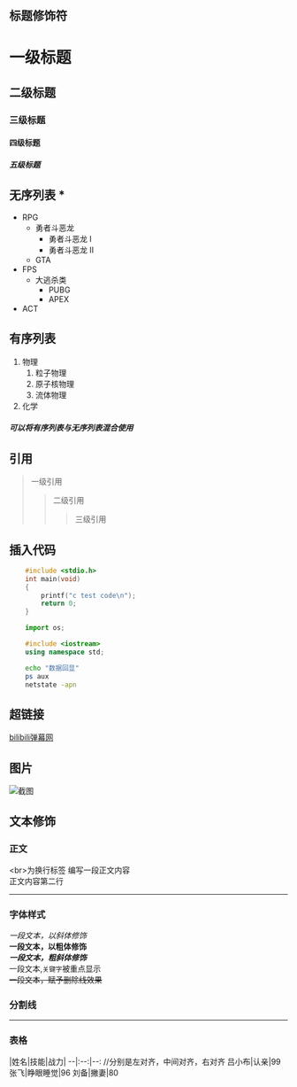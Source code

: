 

## 标题修饰符

# 一级标题
## 二级标题
### 三级标题
#### 四级标题
##### 五级标题

## 无序列表 *

* RPG
  * 勇者斗恶龙
    * 勇者斗恶龙 I
    * 勇者斗恶龙 II
  * GTA
* FPS
  * 大逃杀类
    * PUBG
    * APEX
* ACT

## 有序列表
1. 物理
   1. 粒子物理
   2. 原子核物理
   3. 流体物理
2. 化学

##### 可以将有序列表与无序列表混合使用

## 引用
> 一级引用
> > 二级引用
> >
> > > 三级引用


## 插入代码

```c
	#include <stdio.h>
	int main(void)
	{
		printf("c test code\n");
		return 0;
	}
```

```python
	import os;
```

```cpp
	#include <iostream>
	using namespace std;
```

```bash
	echo "数据回显"
	ps aux
	netstate -apn
```

## 超链接

[bilibili弹幕网](https://www.bilibili.com "点击进入")

## 图片

![截图](C://Users//cui88//Desktop//pic.jpg "壁纸")

## 文本修饰

### 正文

  \<br\>为换行标签 
  编写一段正文内容<br>
  正文内容第二行

*****

### 字体样式
  *一段文本，以斜体修饰*<br>
  **一段文本，以粗体修饰**<br>
  ***一段文本，粗斜体修饰***<br>
  一段文本,`关键字`被重点显示<br>
  ~~一段文本，赋予删除线效果~~<br>

### 分割线

*****

### 表格

|姓名|技能|战力|
--|:--:|--:                  //分别是左对齐，中间对齐，右对齐
吕小布|认亲|99
张飞|睁眼睡觉|96
刘备|撇妻|80

